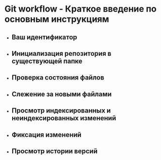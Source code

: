 # Git workflow - Краткое введение по основным инструкциям
+ ## Ваш идентификатор
+ ## Инициализация репозитория в существующей папке
+ ## Проверка состояния файлов
+ ## Слежение за новыми файлами
+ ## Просмотр индексированных и неиндексированных изменений
+ ## Фиксация изменений
+ ## Просмотр истории версий 


